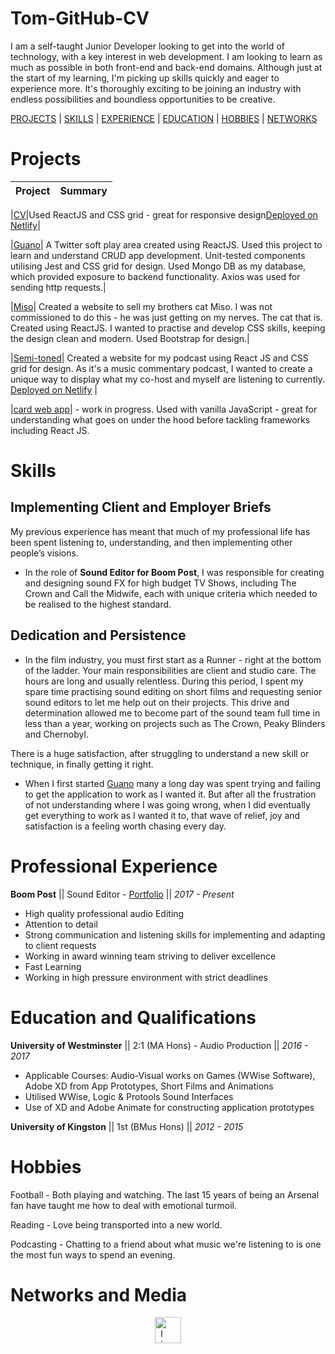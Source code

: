 # Tom-GitHub-CV

I am a self-taught Junior Developer looking to get into the world of technology, with a key interest in web development. I am looking to learn as much as possible in both front-end and back-end domains. Although just at the start of my learning, I'm picking up skills quickly and eager to experience more. It's thoroughly exciting to be joining an industry with endless possibilities and boundless opportunities to be creative.

[PROJECTS](#projects) | [SKILLS](#skills) | [EXPERIENCE](#professional-experience) | [EDUCATION](#education-and-qualifications) | [HOBBIES](#hobbies) | [NETWORKS](#networks-and-media)

# Projects

| Project | Summary |
| ------- | ------- |

|[CV](https://github.com/T-Stewart/tom_stewart_cv)|Used ReactJS and CSS grid - great for responsive design[Deployed on Netlify](https://gallant-haibt-b00cbe.netlify.app/)|

|[Guano](https://github.com/T-Stewart/Guano)| A Twitter soft play area created using ReactJS. Used this project to learn and understand CRUD app development. Unit-tested components utilising Jest and CSS grid for design. Used Mongo DB as my database, which provided exposure to backend functionality. Axios was used for sending http requests.|

|[Miso](https://github.com/T-Stewart/miso)| Created a website to sell my brothers cat Miso. I was not commissioned to do this - he was just getting on my nerves. The cat that is. Created using ReactJS. I wanted to practise and develop CSS skills, keeping the design clean and modern. Used Bootstrap for design.|

|[Semi-toned](https://github.com/T-Stewart/semi-toned)| Created a website for my podcast using React JS and CSS grid for design. As it's a music commentary podcast, I wanted to create a unique way to display what my co-host and myself are listening to currently. [Deployed on Netlify](https://competent-hugle-6b7204.netlify.app) |

|[card web app](https://github.com/T-Stewart/JS-Card-Game)| - work in progress. Used with vanilla JavaScript - great for understanding what goes on under the hood before tackling frameworks including React JS.

<!-- Ruby -->

# Skills

## Implementing Client and Employer Briefs

My previous experience has meant that much of my professional life has been spent listening to, understanding, and then implementing other people’s visions.

- In the role of **Sound Editor for Boom Post**, I was responsible for creating and designing sound FX for high budget TV Shows, including The Crown and Call the Midwife, each with unique criteria which needed to be realised to the highest standard.

## Dedication and Persistence

- In the film industry, you must first start as a Runner - right at the bottom of the ladder. Your main responsibilities are client and studio care. The hours are long and usually relentless. During this period, I spent my spare time practising sound editing on short films and requesting senior sound editors to let me help out on their projects. This drive and determination allowed me to become part of the sound team full time in less than a year, working on projects such as The Crown, Peaky Blinders and Chernobyl.

There is a huge satisfaction, after struggling to understand a new skill or technique, in finally getting it right.

- When I first started [Guano](https://github.com/T-Stewart/Guano) many a long day was spent trying and failing to get the application to work as I wanted it. But after all the frustration of not understanding where I was going wrong, when I did eventually get everything to work as I wanted it to, that wave of relief, joy and satisfaction is a feeling worth chasing every day.

# Professional Experience

**Boom Post** || Sound Editor - [Portfolio](https://www.imdb.com/name/nm10115454/) || _2017 - Present_

- High quality professional audio Editing
- Attention to detail
- Strong communication and listening skills for implementing and adapting to client requests
- Working in award winning team striving to deliver excellence
- Fast Learning
- Working in high pressure environment with strict deadlines

# Education and Qualifications

**University of Westminster** || 2:1 (MA Hons) - Audio Production || _2016 - 2017_

- Applicable Courses: Audio-Visual works on Games (WWise Software), Adobe XD from App Prototypes, Short Films and Animations
- Utilised WWise, Logic & Protools Sound Interfaces
- Use of XD and Adobe Animate for constructing application prototypes

**University of Kingston** || 1st (BMus Hons) || _2012 - 2015_

# Hobbies

Football - Both playing and watching. The last 15 years of being an Arsenal fan have taught me how to deal with emotional turmoil.

Reading - Love being transported into a new world.

Podcasting - Chatting to a friend about what music we're listening to is one the most fun ways to spend an evening.

# Networks and Media

<div style="text-align: center; letter-spacing: 20px">

  <a href="https://www.linkedin.com/in/tom-stewart-394439203/">
  <img src="https://cdn1.iconfinder.com/data/icons/logotypes/32/square-linkedin-128.png" alt="linkedin" hspace="50" height="42" width="42"></a>

</div>
